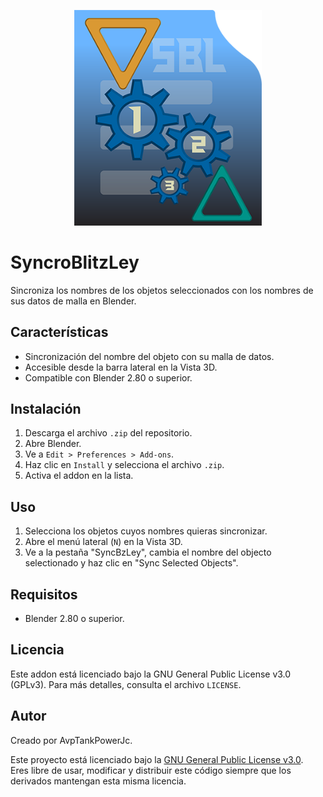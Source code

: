 <!-- 
![SyncroBlitzLey](./assets/imgs/A00_2_Logo_SBL_SZ_348x400_v1.png)

 -->

<p align="center">
  <img src="./assets/imgs/A00_2_Logo_SBL_SZ_348x400_v1.png" alt="Logo del proyecto" width="300">
</p>

# SyncroBlitzLey


Sincroniza los nombres de los objetos seleccionados con los nombres de sus datos de malla en Blender.

## Características
- Sincronización del nombre del objeto con su malla de datos.
- Accesible desde la barra lateral en la Vista 3D.
- Compatible con Blender 2.80 o superior.

## Instalación
1. Descarga el archivo `.zip` del repositorio.
2. Abre Blender.
3. Ve a `Edit > Preferences > Add-ons`.
4. Haz clic en `Install` y selecciona el archivo `.zip`.
5. Activa el addon en la lista.

## Uso
1. Selecciona los objetos cuyos nombres quieras sincronizar.
2. Abre el menú lateral (`N`) en la Vista 3D.
3. Ve a la pestaña "SyncBzLey", cambia el nombre del objecto selectionado y haz clic en "Sync Selected Objects".


## Requisitos
- Blender 2.80 o superior.

## Licencia
Este addon está licenciado bajo la GNU General Public License v3.0 (GPLv3). Para más detalles, consulta el archivo `LICENSE`.

## Autor
Creado por AvpTankPowerJc.

Este proyecto está licenciado bajo la [GNU General Public License v3.0](https://www.gnu.org/licenses/gpl-3.0.txt).  
Eres libre de usar, modificar y distribuir este código siempre que los derivados mantengan esta misma licencia.